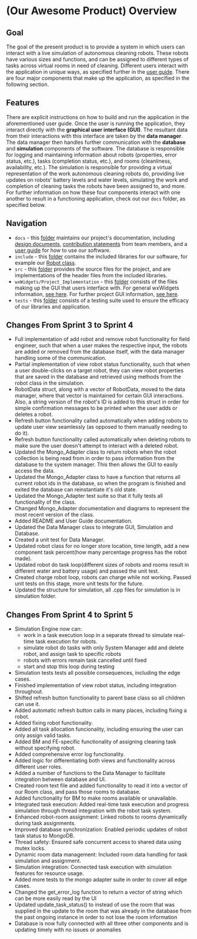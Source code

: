# (Our Awesome Product) Overview

## Goal

The goal of the present product is to provide a system in which users can interact with a live simulation of autonomous cleaning robots. These robots have various sizes and functions, and can be assigned to different types of tasks across virtual rooms in need of cleaning. Different users interact with the application in unique ways, as specified further in the [user guide](docs/user_guide/USER_GUIDE.md). There are four major components that make up the application, as specified in the following section.

## Features

There are explicit instructions on how to build and run the application in the aforementioned user guide. Once the user is running the application, they interact directly with the **graphical user interface (GUI)**. The resultant data from their interactions with this interface are taken by the **data manager**. The data manager then handles further communication with the **database** and **simulation** components of the software. The database is responsible for logging and maintaining information about robots (properties, error status, etc.), tasks (completion status, etc.), and rooms (cleanliness, availability, etc.). The simulation is responsible for providing a virtual representation of the work autonomous cleaning robots do, providing live updates on robots' battery levels and water levels, simulating the work and completion of cleaning tasks the robots have been assigned to, and more. For further information on how these four components interact with one another to result in a functioning application, check out our `docs` folder, as specified below.

## Navigation

+ `docs` - this [folder](docs) maintains our project's documentation, including [design documents](docs/design/DESIGN.md), [contribution statements](docs/contributions) from team members, and a [user guide](docs/user_guide/USER_GUIDE.md) for how to use our software. 
+ `include` - this [folder](include) contains the included libraries for our software, for example our [Robot class](include/robot.hpp).
+ `src` - this [folder](src) provides the source files for the project, and are implementations of the header files from the included libraries. 
+ `wxWidgets/Project_Implementation` - this [folder](wxWidgets/Project_Implementation) consists of the files making up the GUI that users interface with. For general wxWidgets information, [see here](wxWidgets/README.md). For further project GUI information, [see here](wxWidgets/Project_Implementation/README.md).
+ `tests` - this [folder](tests) consists of a testing suite used to ensure the efficacy of our libraries and application.

## Changes From Sprint 3 to Sprint 4

+ Full implementation of add robot and remove robot functionality for field engineer, such that when a user makes the respective input, the robots are added or removed from the database itself, with the data manager handling some of the communication. 
+ Partial implementation of view robot status functionality, such that when a user double-clicks on a target robot, they can view robot properties that are saved in the database and retrieved using methods from the robot class in the simulation. 
+ RobotData struct, along with a vector of RobotData, moved to the data manager, where that vector is maintained for certain GUI interactions. Also, a string version of the robot's ID is added to this struct in order for simple confirmation messages to be printed when the user adds or deletes a robot. 
+ Refresh button functionality called automatically when adding robots to update user view seamlessly (as opposed to them manually needing to do it).
+ Refresh button functionality called automatically when deleting robots to make sure the user doesn't attempt to interact with a deleted robot.
+ Updated the Mongo_Adapter class to return robots when the robot collection is being read from in order to pass information from the database to the system manager. This then allows the GUI to easily access the data.
+ Updated the Mongo_Adapter class to have a function that returns all current robot ids in the database, so when the program is finished and exited the database can reinstantiate it's old state.
+ Updated the Mongo_Adapter test suite so that it fully tests all functionality of the class.
+ Changed Mongo_Adapter documentation and diagrams to represent the most recent version of the class.
+ Added README and User Guide documentation.
+ Updated the Data Manager class to integrate GUI, Simulation and Database.
+ Created a unit test for Data Manager.
+ Updated robot class for no longer store location, time length, add a new component task percent(how many percentage progress has the robot made). 
+ Updated robot do task loop(different sizes of robots and rooms result in different water and battery usage) and passed the unit test.
+ Created charge robot loop, robots can charge while not working. Passed unit tests on this stage, more unit tests for the future.
+ Updated the structure for simulation, all .cpp files for simulation is in simulation folder.


## Changes From Sprint 4 to Sprint 5
+ Simulation Engine now can:
    - work in a task execution loop in a separate thread to simulate real-time task execution for robots.
    - simulate robot do tasks with only System Manager add and delete robot, and assign task to specific robots
    - robots with errors remain task cancelled until fixed
    - start and stop this loop during testing
+ Simulation tests tests all possible consequences, including the edge cases.
+ Finished implementation of view robot status, including integration throughout.
+ Shifted refresh button functionality to parent base class so all children can use it.
+ Added automatic refresh button calls in many places, including fixing a robot.
+ Added fixing robot functionality.
+ Added all task allocation funcionality, including ensuring the user can only assign valid tasks.
+ Added BM and FE-specific functionality of assigning cleaning task without specifying robot.
+ Added comprehensive error log functionality.
+ Added logic for differentiating both views and functionality across different user roles.
+ Added a number of functions to the Data Manager to facilitate integration between database and UI.
+ Created room text file and added functionality to read it into a vector of our Room class, and pass those rooms to database.
+ Added functionality for BM to make rooms available or unavailable.
+ Integrated task execution: Added real-time task execution and progress simulation through thread integration with the robot task system.
+ Enhanced robot-room assignment: Linked robots to rooms dynamically during task assignments.
+ Improved database synchronization: Enabled periodic updates of robot task status to MongoDB.
+ Thread safety: Ensured safe concurrent access to shared data using mutex locks.
+ Dynamic room data management: Included room data handling for task simulation and assignment.
+ Simulation integration: Connected task execution with simulation features for resource usage.
+ Added more tests to the mongo adapter suite in order to cover all edge cases.
+ Changed the get_error_log function to return a vector of string which can be more easily read by the UI
+ Updated update_task_status() to instead of use the room that was supplied in the update to the room that was already in the database from the past ongoing instance in order to not lose the room information
+ Database is now fully connected with all three other components and is updating timely with no issues or anomalies

